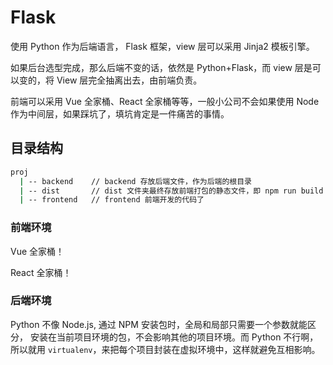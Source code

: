 # Flask

使用 Python 作为后端语言， Flask 框架，view 层可以采用 Jinja2 模板引擎。

如果后台选型完成，那么后端不变的话，依然是 Python+Flask，而 view 层是可以变的，将 View 层完全抽离出去，由前端负责。

前端可以采用 Vue 全家桶、React 全家桶等等，一般小公司不会如果使用 Node 作为中间层，如果踩坑了，填坑肯定是一件痛苦的事情。

## 目录结构

```bash
proj
  | -- backend    // backend 存放后端文件，作为后端的根目录
  | -- dist       // dist 文件夹最终存放前端打包的静态文件，即 npm run build 生成的代码
  | -- frontend   // frontend 前端开发的代码了
```

### 前端环境

Vue 全家桶！

React 全家桶！

### 后端环境

Python 不像 Node.js, 通过 NPM 安装包时，全局和局部只需要一个参数就能区分， 安装在当前项目环境的包，不会影响其他的项目环境。而 Python 不行啊，所以就用 `virtualenv`，来把每个项目封装在虚拟环境中，这样就避免互相影响。

